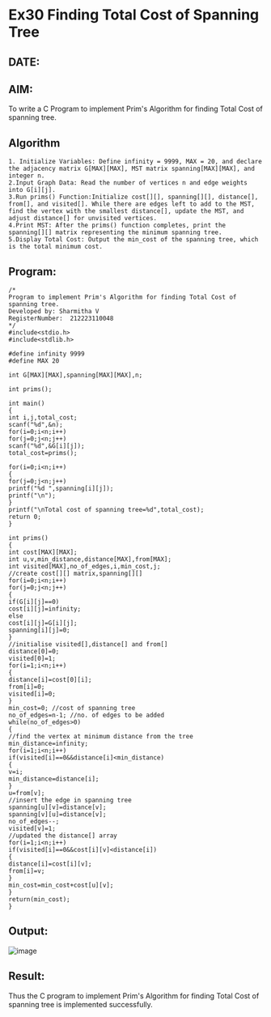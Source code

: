 # Ex30 Finding Total Cost of Spanning Tree
## DATE:
## AIM:
To write a C Program to implement Prim's Algorithm for finding Total Cost of spanning tree.
## Algorithm
```
1. Initialize Variables: Define infinity = 9999, MAX = 20, and declare the adjacency matrix G[MAX][MAX], MST matrix spanning[MAX][MAX], and integer n.
2.Input Graph Data: Read the number of vertices n and edge weights into G[i][j].
3.Run prims() Function:Initialize cost[][], spanning[][], distance[], from[], and visited[]. While there are edges left to add to the MST, find the vertex with the smallest distance[], update the MST, and adjust distance[] for unvisited vertices.
4.Print MST: After the prims() function completes, print the spanning[][] matrix representing the minimum spanning tree.
5.Display Total Cost: Output the min_cost of the spanning tree, which is the total minimum cost.  
```
## Program:
```
/*
Program to implement Prim's Algorithm for finding Total Cost of spanning tree.
Developed by: Sharmitha V
RegisterNumber:  212223110048
*/
#include<stdio.h>
#include<stdlib.h>
 
#define infinity 9999
#define MAX 20
 
int G[MAX][MAX],spanning[MAX][MAX],n;
 
int prims();
 
int main()
{
int i,j,total_cost;
scanf("%d",&n);
for(i=0;i<n;i++)
for(j=0;j<n;j++)
scanf("%d",&G[i][j]);
total_cost=prims();

for(i=0;i<n;i++)
{
for(j=0;j<n;j++)
printf("%d ",spanning[i][j]);
printf("\n");
}
printf("\nTotal cost of spanning tree=%d",total_cost);
return 0;
}
 
int prims()
{
int cost[MAX][MAX];
int u,v,min_distance,distance[MAX],from[MAX];
int visited[MAX],no_of_edges,i,min_cost,j;
//create cost[][] matrix,spanning[][]
for(i=0;i<n;i++)
for(j=0;j<n;j++)
{
if(G[i][j]==0)
cost[i][j]=infinity;
else
cost[i][j]=G[i][j];
spanning[i][j]=0;
}
//initialise visited[],distance[] and from[]
distance[0]=0;
visited[0]=1;
for(i=1;i<n;i++)
{
distance[i]=cost[0][i];
from[i]=0;
visited[i]=0;
}
min_cost=0; //cost of spanning tree
no_of_edges=n-1; //no. of edges to be added
while(no_of_edges>0)
{
//find the vertex at minimum distance from the tree
min_distance=infinity;
for(i=1;i<n;i++)
if(visited[i]==0&&distance[i]<min_distance)
{
v=i;
min_distance=distance[i];
}
u=from[v];
//insert the edge in spanning tree
spanning[u][v]=distance[v];
spanning[v][u]=distance[v];
no_of_edges--;
visited[v]=1;
//updated the distance[] array
for(i=1;i<n;i++)
if(visited[i]==0&&cost[i][v]<distance[i])
{
distance[i]=cost[i][v];
from[i]=v;
}
min_cost=min_cost+cost[u][v];
}
return(min_cost);
}
```

## Output:

![image](https://github.com/user-attachments/assets/afda5cf9-8dea-4668-8528-2b872cb84691)


## Result:
Thus the C program to implement Prim's Algorithm for finding Total Cost of spanning tree is implemented successfully.
